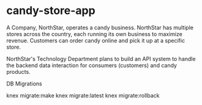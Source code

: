 # candy-store-app

A Company, NorthStar, operates a candy business. NorthStar has multiple stores across the country, each running its own business to maximize revenue. Customers can order candy online and pick it up at a specific store.

NorthStar's Technology Department plans to build an API system to handle the backend data interaction for consumers (customers) and candy products.


DB Migrations

knex migrate:make <table name>
knex migrate:latest
knex migrate:rollback
